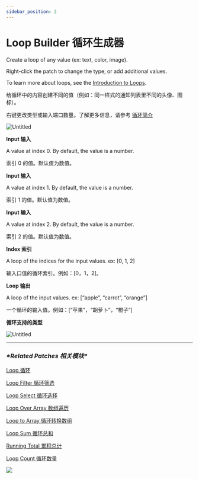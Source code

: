 ```yaml
---
sidebar_position: 2
---
```


# Loop Builder 循环生成器

Create a loop of any value (ex: text, color, image).

Right-click the patch to change the type, or add additional values.

To learn more about loops, see the [Introduction to Loops](https://www.notion.so/Loop-54910197862c4ebd9045e3ac88fff793).

给循环中的内容创建不同的值（例如：同一样式的通知列表里不同的头像、图标）。

右键更改类型或输入端口数量。了解更多信息，请参考 [循环简介](https://www.notion.so/Loop-54910197862c4ebd9045e3ac88fff793)

![Untitled](https://s3.us-west-2.amazonaws.com/secure.notion-static.com/50de9086-0f81-4d3e-bee5-2eae508d285d/Untitled.png?X-Amz-Algorithm=AWS4-HMAC-SHA256&X-Amz-Content-Sha256=UNSIGNED-PAYLOAD&X-Amz-Credential=AKIAT73L2G45EIPT3X45%2F20220602%2Fus-west-2%2Fs3%2Faws4_request&X-Amz-Date=20220602T172656Z&X-Amz-Expires=86400&X-Amz-Signature=60d1d693123613adebf119acbc276bf8dc9ba4554acbabe482f047720511f933&X-Amz-SignedHeaders=host&response-content-disposition=filename%20%3D%22Untitled.png%22&x-id=GetObject)

**Input 输入**

A value at index 0. By default, the value is a number.

索引 0 的值。默认值为数值。

**Input 输入**

A value at index 1. By default, the value is a number.

索引 1 的值。默认值为数值。

**Input 输入**

A value at index 2. By default, the value is a number.

索引 2 的值。默认值为数值。

**Index 索引**

A loop of the indices for the input values. ex: [0, 1, 2]

输入口值的循环索引。例如：[0，1，2]。

**Loop 输出**

A loop of the input values. ex: [“apple”, “carrot”, “orange”]

一个循环的输入值。例如：[“苹果”，“胡萝卜”，“橙子”]

**循环支持的类型**

![Untitled](https://s3.us-west-2.amazonaws.com/secure.notion-static.com/51a03ac2-2f92-49ce-a2da-8f629af78be9/Untitled.png?X-Amz-Algorithm=AWS4-HMAC-SHA256&X-Amz-Content-Sha256=UNSIGNED-PAYLOAD&X-Amz-Credential=AKIAT73L2G45EIPT3X45%2F20220602%2Fus-west-2%2Fs3%2Faws4_request&X-Amz-Date=20220602T172645Z&X-Amz-Expires=86400&X-Amz-Signature=7a44376014fc291e616fbfd6857633c14c0d93ef1b9d813d5447f45ea2901c6f&X-Amz-SignedHeaders=host&response-content-disposition=filename%20%3D%22Untitled.png%22&x-id=GetObject)

------

### ***\*Related Patches 相关模块\****

[Loop 循环](https://www.notion.so/Loop-6cc974bf77e84e7aaf7836927011540b)

[Loop Filter 循环筛选](https://www.notion.so/Loop-Filter-8ea17b26dfa242f6a78d8c4e23f0f69f)

[Loop Select 循环选择](https://www.notion.so/Loop-Select-bb035c1f66a9408da5d038084f713378)

[Loop Over Array 数组遍历](https://www.notion.so/Loop-Over-Array-fd04c23255d44726b4a2a4958b3dd8d7)

[Loop to Array 循环转换数组](https://www.notion.so/Loop-to-Array-63761f0c765c4892bb37743e9ec90232)

[Loop Sum 循环总和](https://www.notion.so/Loop-Sum-04443a38a18840d89e3985c09e1517a7)

[Running Total 累积总计](https://www.notion.so/Running-Total-801d97d5f4eb4c00979d390bc2b08e06)

[Loop Count 循环数量](https://www.notion.so/Loop-Count-31b77cd94794494697ed150022ce99df)

![](https://s3.us-west-2.amazonaws.com/secure.notion-static.com/4b174dc4-d1cb-47c5-ba41-ba980c567bc1/Untitled.png?X-Amz-Algorithm=AWS4-HMAC-SHA256&X-Amz-Content-Sha256=UNSIGNED-PAYLOAD&X-Amz-Credential=AKIAT73L2G45EIPT3X45%2F20220602%2Fus-west-2%2Fs3%2Faws4_request&X-Amz-Date=20220602T172634Z&X-Amz-Expires=86400&X-Amz-Signature=3a3f9bcbaf2a6b6e04fab902b8911754f89a66fee0e23e66db62d616f340b695&X-Amz-SignedHeaders=host&response-content-disposition=filename%20%3D%22Untitled.png%22&x-id=GetObject)
